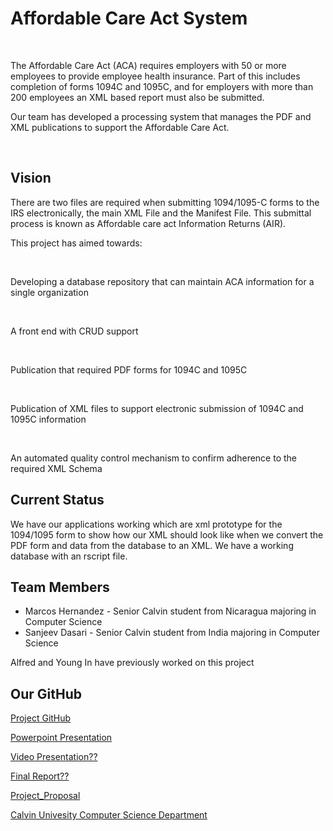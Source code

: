 <html>
<body>
<h1>Affordable Care Act System</h1>
  <br>
<p>The Affordable Care Act (ACA) requires employers with 50 or more employees to provide employee health insurance. Part of this includes completion of forms 1094C and 1095C, and for employers with more than 200 employees an XML based report must also be submitted.</p>
  <p>Our team has developed a processing system that manages the PDF and XML publications to support the Affordable Care Act.</p>
  <br>
  <h2>Vision</h2>
  <p>There are two files are required when submitting 1094/1095-C forms to the IRS electronically, the main XML File and the Manifest File. This submittal process is known as Affordable care act Information Returns (AIR).</p>
  <p>This project has aimed towards: </p>
  <br>
<p>Developing a database repository that can maintain ACA information for a single organization</p>
  <br>
<p>A front end with CRUD support</p>
  <br>
<p>Publication that required PDF forms for 1094C and 1095C</p>
  <br>
<p>Publication of XML files to support electronic submission of 1094C and 1095C information</p>
  <br>
<p>An automated quality control mechanism to confirm adherence to the required XML Schema </p>
  <h2>Current Status</h2> 
  <p>We have our applications working which are xml prototype for the 1094/1095 form to show how our XML should look like when we convert the PDF form and data from the database to an XML. We have a working database with an rscript file.</p>
<h2>Team Members</h2> 
  <ul>
  <li>Marcos Hernandez - Senior Calvin student from Nicaragua majoring in Computer Science</li>
  <li>Sanjeev Dasari - Senior Calvin student from India majoring in Computer Science</li>
  </ul> 
  <p>Alfred and Young In have previously worked on this project</p>
  <h2>Our GitHub</h2>
  <p><a href="https://github.com/cs-396-aca-project">Project GitHub</a></p>
  <p><a href="https://docs.google.com/presentation/d/1ybvRam98SkYwoJYI_A8N4EFrpHOR5boPMb69oRjmZB0/edit?usp=sharing">Powerpoint Presentation</a></p>
  <p><a href="https://github.com/cs-396-aca-project">Video Presentation??</a></p>
  <p><a href="https://github.com/cs-396-aca-project">Final Report??</a></p>
  <p><a href="https://docs.google.com/document/d/1KqeGyMWgwET9CFBTbGb6jeKMEkOPgPhx-byzVdGN9tA/edit?usp=sharing">Project_Proposal</a></p>
  <p><a href="https://computing.calvin.edu/">Calvin Univesity Computer Science Department</a></p>
</body>
</html>
